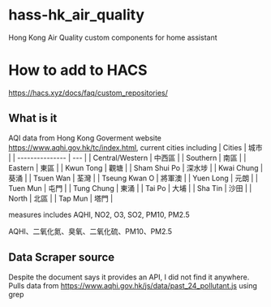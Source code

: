 # hass-hk_air_quality
Hong Kong Air Quality custom components for home assistant

# How to add to HACS
https://hacs.xyz/docs/faq/custom_repositories/

## What is it
AQI data from Hong Kong Goverment website https://www.aqhi.gov.hk/tc/index.html, current cities including 
| Cities          | 城市  |
| --------------- | --- |
| Central/Western | 中西區 |
| Southern        | 南區  |
| Eastern         | 東區  |
| Kwun Tong       | 觀塘  |
| Sham Shui Po    | 深水埗 |
| Kwai Chung      | 葵涌  |
| Tsuen Wan       | 荃灣  |
| Tseung Kwan O   | 將軍澳 |
| Yuen Long       | 元朗  |
| Tuen Mun        | 屯門  |
| Tung Chung      | 東涌  |
| Tai Po          | 大埔  |
| Sha Tin         | 沙田  |
| North           | 北區  |
| Tap Mun         | 塔門  |

measures includes
AQHI, NO2, O3, SO2, PM10, PM2.5

AQHI、二氧化氮、臭氧、二氧化硫、PM10、PM2.5

## Data Scraper source
Despite the document says it provides an API, I did not find it anywhere.
Pulls data from https://www.aqhi.gov.hk/js/data/past_24_pollutant.js using grep
